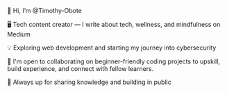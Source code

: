 👋 Hi, I’m @Timothy-Obote
 
🖥️ Tech content creator — I write about tech, wellness, and mindfulness on Medium

💡 Exploring web development and starting my journey into cybersecurity

🤝  I'm open to collaborating on beginner-friendly coding projects to upskill, build experience, and connect with fellow learners.

🚀 Always up for sharing knowledge and building in public


<!---
Timothy-Obote/Timothy-Obote is a ✨ special ✨ repository because its `README.md` (this file) appears on your GitHub profile.
You can click the Preview link to take a look at your changes.
--->
